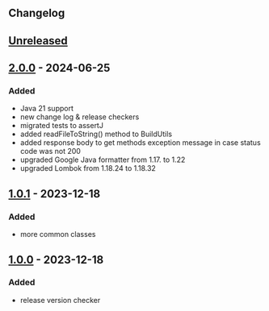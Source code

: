 ## Changelog

## [Unreleased]

## [2.0.0] - 2024-06-25

### Added

- Java 21 support
- new change log & release checkers
- migrated tests to assertJ
- added readFileToString() method to BuildUtils
- added response body to get methods exception message in case status code was not 200
- upgraded Google Java formatter from 1.17. to 1.22
- upgraded Lombok from 1.18.24 to 1.18.32

## [1.0.1] - 2023-12-18

### Added

- more common classes

## [1.0.0] - 2023-12-18

### Added

- release version checker

[unreleased]: https://github.com/mlieshoff/supercell-connectors/compare/v2.0.0...HEAD
[2.0.0]: https://github.com/mlieshoff/supercell-connectors/compare/v1.0.1...2.0.0
[1.0.1]: https://github.com/mlieshoff/supercell-connectors/compare/v1.0.0...1.0.1
[1.0.0]: https://github.com/mlieshoff/supercell-connectors/compare/v1.0.0...1.0.0